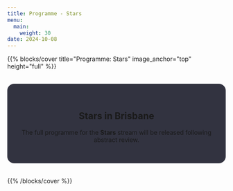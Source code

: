 ```yaml
---
title: Programme - Stars
menu:
  main:
    weight: 30
date: 2024-10-08
---
```


{{% blocks/cover title="Programme: Stars" image_anchor="top" height="full" %}}

<div style="max-width:800px; margin:2rem auto; background-color: rgba(1, 2, 18, 0.8); padding: 2rem; border-radius: 1rem; text-align: center;">

## Stars in Brisbane

The full programme for the **Stars** stream will be released following abstract review.

</div>

{{% /blocks/cover %}}
